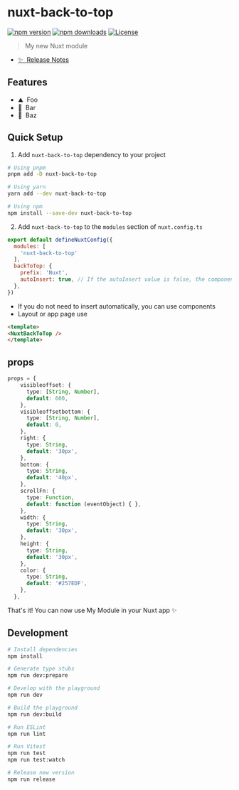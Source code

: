 <!--
Get your module up and running quickly.

Find and replace all on all files (CMD+SHIFT+F):
- Name: My Module
- Package name: nuxt-back-to-top
- Description: My new Nuxt module
-->

# nuxt-back-to-top

[![npm version][npm-version-src]][npm-version-href]
[![npm downloads][npm-downloads-src]][npm-downloads-href]
[![License][license-src]][license-href]

> My new Nuxt module

- [✨ &nbsp;Release Notes](/CHANGELOG.md)
<!-- - [📖 &nbsp;Documentation](https://example.com) -->

## Features

<!-- Highlight some of the features your module provide here -->
- ⛰ &nbsp;Foo
- 🚠 &nbsp;Bar
- 🌲 &nbsp;Baz

## Quick Setup

1. Add `nuxt-back-to-top` dependency to your project

```bash
# Using pnpm
pnpm add -D nuxt-back-to-top

# Using yarn
yarn add --dev nuxt-back-to-top

# Using npm
npm install --save-dev nuxt-back-to-top
```

2. Add `nuxt-back-to-top` to the `modules` section of `nuxt.config.ts`

```js
export default defineNuxtConfig({
  modules: [
    'nuxt-back-to-top'
  ],
  backToTop: {
    prefix: 'Nuxt',
    autoInsert: true, // If the autoInsert value is false, the component will be imported
  },
})
```
- If you do not need to insert automatically, you can use components
- Layout or app page use
```html
<template>
<NuxtBackToTop />
</template>
```
## props
```ts
props = {
    visibleoffset: {
      type: [String, Number],
      default: 600,
    },
    visibleoffsetbottom: {
      type: [String, Number],
      default: 0,
    },
    right: {
      type: String,
      default: '30px',
    },
    bottom: {
      type: String,
      default: '40px',
    },
    scrollFn: {
      type: Function,
      default: function (eventObject) { },
    },
    width: {
      type: String,
      default: '30px',
    },
    height: {
      type: String,
      default: '30px',
    },
    color: {
      type: String,
      default: '#257EDF',
    },
  },
```
That's it! You can now use My Module in your Nuxt app ✨
## Development

```bash
# Install dependencies
npm install

# Generate type stubs
npm run dev:prepare

# Develop with the playground
npm run dev

# Build the playground
npm run dev:build

# Run ESLint
npm run lint

# Run Vitest
npm run test
npm run test:watch

# Release new version
npm run release
```

<!-- Badges -->
[npm-version-src]: https://img.shields.io/npm/v/nuxt-back-to-top/latest.svg?style=flat&colorA=18181B&colorB=28CF8D
[npm-version-href]: https://npmjs.com/package/nuxt-back-to-top

[npm-downloads-src]: https://img.shields.io/npm/dm/nuxt-back-to-top.svg?style=flat&colorA=18181B&colorB=28CF8D
[npm-downloads-href]: https://npmjs.com/package/nuxt-back-to-top

[license-src]: https://img.shields.io/npm/l/nuxt-back-to-top.svg?style=flat&colorA=18181B&colorB=28CF8D
[license-href]: https://npmjs.com/package/nuxt-back-to-top
